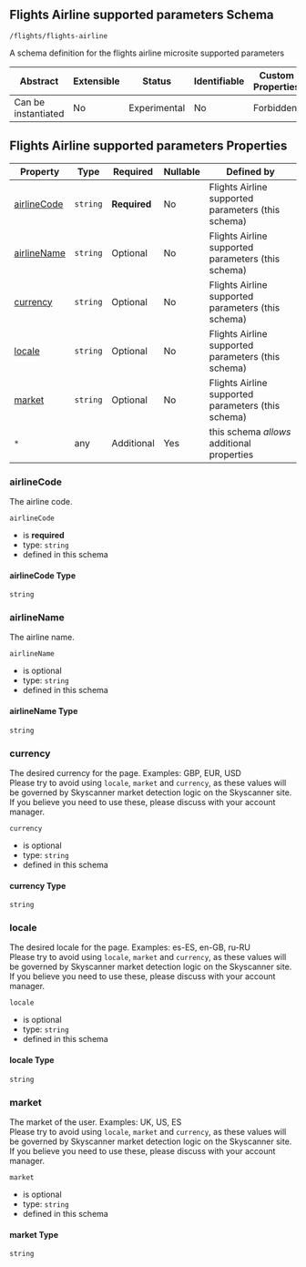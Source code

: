 ## Flights Airline supported parameters Schema

```
/flights/flights-airline
```

A schema definition for the flights airline microsite supported parameters

| Abstract            | Extensible | Status       | Identifiable | Custom Properties | Additional Properties | Defined In                                 |
| ------------------- | ---------- | ------------ | ------------ | ----------------- | --------------------- | ------------------------------------------ |
| Can be instantiated | No         | Experimental | No           | Forbidden         | Permitted             |  |

## Flights Airline supported parameters Properties

| Property                    | Type     | Required     | Nullable | Defined by                                         |
| --------------------------- | -------- | ------------ | -------- | -------------------------------------------------- |
| [airlineCode](#airlinecode) | `string` | **Required** | No       | Flights Airline supported parameters (this schema) |
| [airlineName](#airlinename) | `string` | Optional     | No       | Flights Airline supported parameters (this schema) |
| [currency](#currency)       | `string` | Optional     | No       | Flights Airline supported parameters (this schema) |
| [locale](#locale)           | `string` | Optional     | No       | Flights Airline supported parameters (this schema) |
| [market](#market)           | `string` | Optional     | No       | Flights Airline supported parameters (this schema) |
| `*`                         | any      | Additional   | Yes      | this schema _allows_ additional properties         |

### airlineCode

The airline code.

`airlineCode`

- is **required**
- type: `string`
- defined in this schema

#### airlineCode Type

`string`

### airlineName

The airline name.

`airlineName`

- is optional
- type: `string`
- defined in this schema

#### airlineName Type

`string`

### currency

The desired currency for the page. Examples: GBP, EUR, USD  
Please try to avoid using `locale`, `market` and `currency`, as these values will be governed by Skyscanner market detection logic on the Skyscanner site. If you believe you need to use these, please discuss with your account manager.

`currency`

- is optional
- type: `string`
- defined in this schema

#### currency Type

`string`

### locale

The desired locale for the page. Examples: es-ES, en-GB, ru-RU  
Please try to avoid using `locale`, `market` and `currency`, as these values will be governed by Skyscanner market detection logic on the Skyscanner site. If you believe you need to use these, please discuss with your account manager.

`locale`

- is optional
- type: `string`
- defined in this schema

#### locale Type

`string`

### market

The market of the user. Examples: UK, US, ES  
Please try to avoid using `locale`, `market` and `currency`, as these values will be governed by Skyscanner market detection logic on the Skyscanner site. If you believe you need to use these, please discuss with your account manager.

`market`

- is optional
- type: `string`
- defined in this schema

#### market Type

`string`
